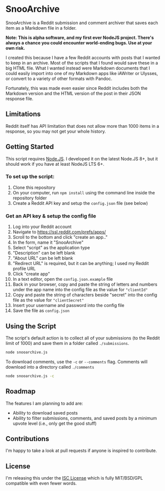 # SnooArchive

SnooArchive is a Reddit submission and comment archiver that saves each item as a Markdown file in a folder. 

**Note: This is alpha software, and my first ever NodeJS project. There's always a chance you could encounter world-ending bugs. Use at your own risk.**

I created this because I have a few Reddit accounts with posts that I wanted to keep in an archive. Most of the scripts that I found would save these in a big HTML file. What I wanted instead were Markdown documents that I could easily import into one of my Markdown apps like iAWriter or Ulysses, or convert to a variety of other formats with Pandoc.

Fortunately, this was made even easier since Reddit includes both the Markdown version and the HTML version of the post in their JSON response file.

## Limitations

Reddit itself has API limitation that does not allow more than 1000 items in a response, so you may not get your whole history.

## Getting Started

This script requires [Node.JS](https://nodejs.org). I developed it on the latest Node.JS 8+, but it should work if you have at least NodeJS LTS 6+.

### To set up the script:

1. Clone this repository
2. On your computer, run `npm install` using the command line inside the repository folder
3. Create a Reddit API key and setup the `config.json` file (see below)

### Get an API key & setup the config file

1. Log into your Reddit account 
2. Navigate to https://ssl.reddit.com/prefs/apps/
3. Scroll to the bottom and click "create an app.."
4. In the form, name it "SnooArchive"
5. Select "script" as the application type
6. "Description" can be left blank
7. "About URL" can be left blank
8. "Redirect URL" is required, but it can be anything; I used my Reddit profile URL
9. Click "create app"
10. In a text editor, open the `config.json.example` file
11. Back in your browser, copy and paste the string of letters and numbers under the app name into the config file as the value for `"clientId"`
12. Copy and paste the string of characters beside "secret" into the config file as the value for `"clientSecret"`
13. Insert your username and password into the config file
14. Save the file as `config.json`

## Using the Script

The script's default action is to collect all of your submissions (to the Reddit limit of 1000) and save them in a folder called `./submissions`.

```bash
node snooarchive.js
```

To download comments, use the `-c` or `--comments` flag. Comments will download into a directory called `./comments`

```bash
node snooarchive.js -c
```

## Roadmap

The features I am planning to add are:

* Ability to download saved posts
* Ability to filter submissions, comments, and saved posts by a minimum upvote level (i.e., only get the good stuff)


## Contributions

I'm happy to take a look at pull requests if anyone is inspired to contribute. 


## License

I'm releasing this under the [ISC License](https://en.wikipedia.org/wiki/ISC_license) which is fully MIT/BSD/GPL compatible with even fewer words.